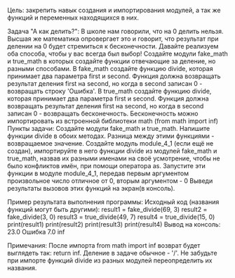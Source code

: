 Цель: закрепить навык создания и импортирования модулей, а так же функций и переменных находящихся в них.

Задача "А как делить?":
В школе нам говорили, что на 0 делить нельзя. 
Высшая же математика опровергает это и говорит, что результат при делении на 0 будет стремиться к бесконечности. 
Давайте реализуем оба способа, чтобы у вас всегда был выбор! 
Создайте модули fake_math и true_math в которых создайте функции отвечающие за деление, но разными способами. 
В fake_math создайте функцию divide, которая принимает два параметра first и second. 
Функция должна возвращать результат деления first на second, но когда в second записан 0 - возвращать строку 'Ошибка'. 
В true_math создайте функцию divide, которая принимает два параметра first и second. 
Функция должна возвращать результат деления first на second, но когда в second записан 0 - возвращать бесконечность. 
Бесконечность можно импортировать из встроенной библиотеки math (from math import inf) 
Пункты задачи: 
Создайте модули fake_math и true_math. 
Напишите функции divide в обоих методах. 
Разница между этими функциями - возвращаемое значение. 
Создайте модуль module_4_1 (если ещё не создан), импортируйте в него функции divide из модулей fake_math и true_math, 
назвав их разными именами на своё усмотрение, чтобы не было конфликтов имён, при помощи оператора as. 
Запустите эти функции в модуле module_4_1, передав первым аргументом произвольное число отличное от 0, 
вторым аргументом - 0 
Выведи результаты вызовов этих функций на экран(в консоль).

Пример результата выполнения программы: 
Исходный код (названия функций могут быть другими): 
result1 = fake_divide(69, 3) result2 = fake_divide(3, 0) 
result3 = true_divide(49, 7) result4 = true_divide(15, 0) 
print(result1) 
print(result2) 
print(result3)
print(result4) 
Вывод на консоль: 
23.0 
Ошибка 
7.0 
inf

Примечания: После импорта from math import inf возврат будет выглядеть так: return inf. 
Деление в задаче обычное - '/'. Не забудьте при импорте функций divide из разных модулей переопределить их названия.